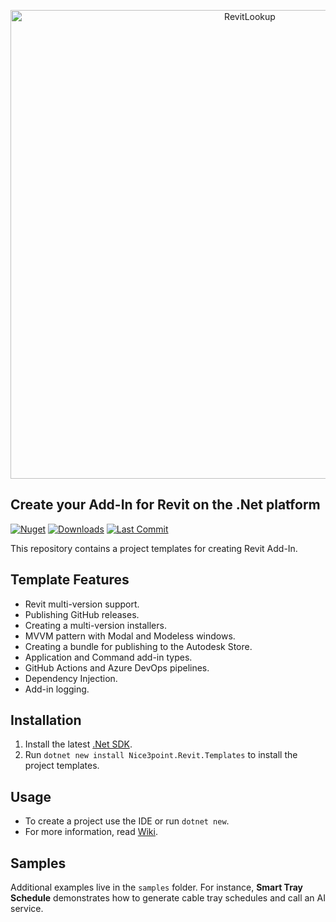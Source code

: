 <p align="center">
    <picture>
        <source media="(prefers-color-scheme: dark)" width="750" srcset="https://github.com/Nice3point/RevitTemplates/assets/20504884/cb0992f1-927f-4937-a87b-0e9657318c05">
        <img alt="RevitLookup" width="750" src="https://github.com/Nice3point/RevitTemplates/assets/20504884/ddeb2dd2-e3e9-46f8-a643-4176a09c8560">
    </picture>
</p>

## Create your Add-In for Revit on the .Net platform

[![Nuget](https://img.shields.io/nuget/vpre/Nice3point.Revit.Templates?style=for-the-badge)](https://www.nuget.org/packages/Nice3point.Revit.Templates)
[![Downloads](https://img.shields.io/nuget/dt/Nice3point.Revit.Templates?style=for-the-badge)](https://www.nuget.org/packages/Nice3point.Revit.Templates)
[![Last Commit](https://img.shields.io/github/last-commit/Nice3point/RevitTemplate/develop?style=for-the-badge)](https://github.com/Nice3point/RevitTemplate/commits/develop)

This repository contains a project templates for creating Revit Add-In.

## Template Features

- Revit multi-version support.
- Publishing GitHub releases.
- Creating a multi-version installers.
- MVVM pattern with Modal and Modeless windows.
- Creating a bundle for publishing to the Autodesk Store.
- Application and Command add-in types.
- GitHub Actions and Azure DevOps pipelines.
- Dependency Injection.
- Add-in logging.

## Installation

1. Install the latest [.Net SDK](https://dotnet.microsoft.com/download).
2. Run `dotnet new install Nice3point.Revit.Templates` to install the project templates.

## Usage

- To create a project use the IDE or run `dotnet new`.
- For more information, read [Wiki](https://github.com/Nice3point/RevitTemplates/wiki).

## Samples

Additional examples live in the `samples` folder. For instance, **Smart Tray Schedule** demonstrates how to generate cable tray schedules and call an AI service.
